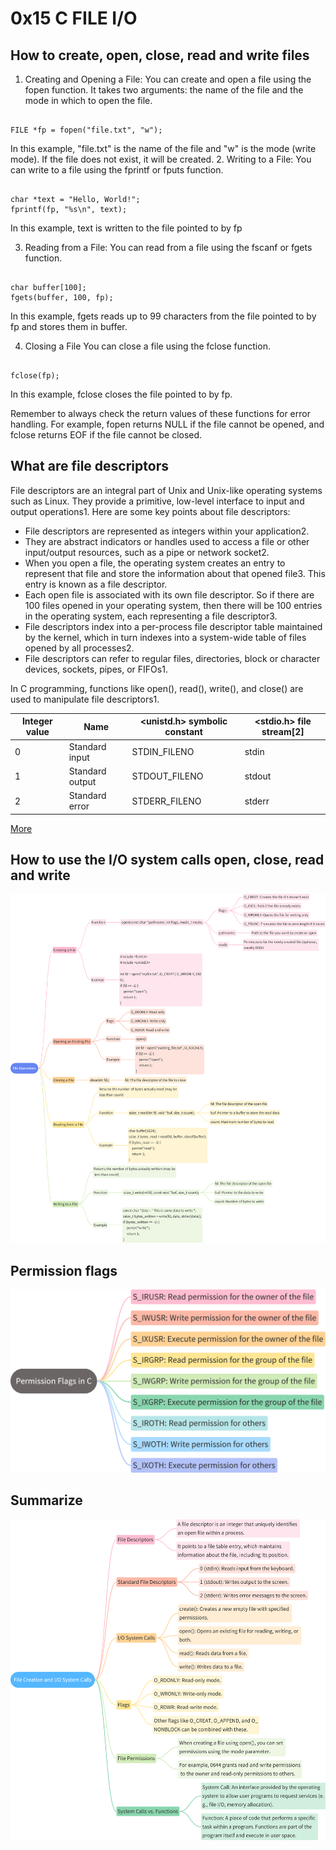 # 0x15 C FILE I/O

## How to create, open, close, read and write files

1. Creating and Opening a File: 
You can create and open a file using the fopen function. It takes two arguments: the name of the file and the mode in which to open the file.
```

FILE *fp = fopen("file.txt", "w");

```

In this example, "file.txt" is the name of the file and "w" is the mode (write mode). If the file does not exist, it will be created.
2. Writing to a File:
You can write to a file using the fprintf or fputs function.
```

char *text = "Hello, World!";
fprintf(fp, "%s\n", text);

```
In this example, text is written to the file pointed to by fp

3. Reading from a File:
You can read from a file using the fscanf or fgets function.
```

char buffer[100];
fgets(buffer, 100, fp);

```
In this example, fgets reads up to 99 characters from the file pointed to by fp and stores them in buffer.

4. Closing a File
You can close a file using the fclose function.
```

fclose(fp);

```
In this example, fclose closes the file pointed to by fp.

Remember to always check the return values of these functions for error handling. For example, fopen returns NULL if the file cannot be opened, and fclose returns EOF if the file cannot be closed.

## What are file descriptors

File descriptors are an integral part of Unix and Unix-like operating systems such as Linux. They provide a primitive, low-level interface to input and output operations1. Here are some key points about file descriptors:

* File descriptors are represented as integers within your application2.
* They are abstract indicators or handles used to access a file or other input/output resources, such as a pipe or network socket2.
* When you open a file, the operating system creates an entry to represent that file and store the information about that opened file3. This entry is known as a file descriptor.
* Each open file is associated with its own file descriptor. So if there are 100 files opened in your operating system, then there will be 100 entries in the operating system, each representing a file descriptor3.
* File descriptors index into a per-process file descriptor table maintained by the kernel, which in turn indexes into a system-wide table of files opened by all processes2.
* File descriptors can refer to regular files, directories, block or character devices, sockets, pipes, or FIFOs1.

In C programming, functions like open(), read(), write(), and close() are used to manipulate file descriptors1.

|Integer value|Name|<unistd.h> symbolic constant|<stdio.h> file stream[2]|
|----|----|----|----|
|0|Standard input|STDIN_FILENO|stdin|
|1|Standard output|STDOUT_FILENO|stdout|
|2|Standard error|STDERR_FILENO|stderr|

[More](https://en.wikipedia.org/wiki/Standard_streams#Standard_input_(stdin))


## How to use the I/O system calls open, close, read and write
![image](./imag/Untitled%20file.png)

## Permission flags

![image](./imag/Untitled%20file%20(2).png)

## Summarize

![image](./imag/Untitled%20file%20(1).png)